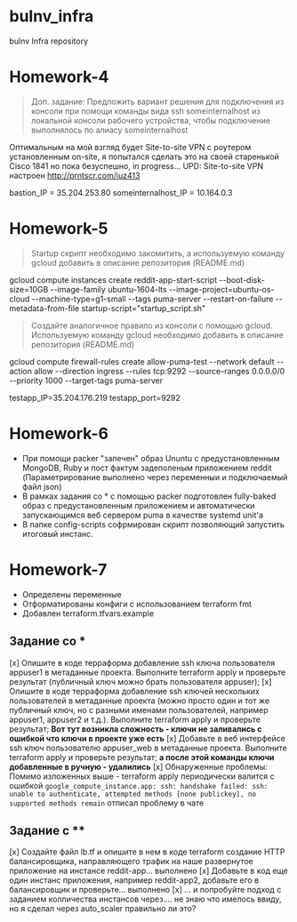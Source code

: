 # bulnv_infra
bulnv Infra repository

# Homework-4
> Доп. задание: Предложить вариант решения для подключения из консоли при помощи команды вида ssh someinternalhost из локальной консоли рабочего устройства, чтобы подключение выполнялось по алиасу someinternalhost

Оптимальным на мой взгляд будет Site-to-site VPN c роутером установленным on-site, я попытался сделать это на своей старенькой Cisco 1841 но пока безуспешно, in progress...
UPD: Site-to-site VPN настроен http://prntscr.com/iuz413

bastion_IP = 35.204.253.80
someinternalhost_IP = 10.164.0.3

# Homework-5

>Startup скрипт необходимо закомитить, а используемую команду gcloud добавить в описание репозитория (README.md)

gcloud compute instances create reddit-app-start-script  --boot-disk-size=10GB   --image-family ubuntu-1604-lts   --image-project=ubuntu-os-cloud   --machine-type=g1-small   --tags puma-server  --restart-on-failure --metadata-from-file startup-script="startup_script.sh"

>Создайте аналогичное правило из консоли с помощью gcloud. Используемую команду gcloud необходимо добавить в описание репозитория (README.md)

gcloud compute firewall-rules create allow-puma-test --network default --action allow --direction ingress --rules tcp:9292 --source-ranges 0.0.0.0/0 --priority 1000 --target-tags puma-server

testapp_IP=35.204.176.219
testapp_port=9292

# Homework-6
 - При помощи packer "запечен" образ Ununtu с предустановленным MongoDB, Ruby и пост фактум задеполеным приложением reddit (Параметрирование выполнено через переменныи и подключаемый файл json)
 - В рамках задания со * с помощью packer подготовлен fully-baked образ с предустановленным приложением и автоматически запускающимся веб сервером puma в качестве systemd unit'a
 - В папке config-scripts софрмирован скрипт позволяющий запустить итоговый инстанс.

 # Homework-7
 - Определены переменные
 - Отформатированы конфиги с использованием terraform fmt
 - Добавлен terraform.tfvars.example

 ## Задание со *
 [x] Опишите в коде терраформа добавление ssh ключа пользователя appuser1 в метаданные проекта.
Выполните terraform apply и проверьте результат (публичный ключ можно брать пользователя
appuser);
 [x] Опишите в коде терраформа добавление ssh ключей нескольких пользователей в метаданные
проекта (можно просто один и тот же публичный ключ, но с разными именами пользователей,
например appuser1, appuser2 и т.д.). Выполните terraform apply и проверьте результат;
**Вот тут возникла сложность - ключи не заливались с ошибкой что ключи в проекте уже есть**
 [x] Добавьте в веб интерфейсе ssh ключ пользователю appuser_web в метаданные проекта. Выполните
terraform apply и проверьте результат;
**а после этой команды ключи добавленные в ручную - удалились**
 [x] Обнаруженные проблемы: Помимо изложенных выше - terraform apply периодически валится с ошибкой `google_compute_instance.app: ssh: handshake failed: ssh: unable to authenticate, attempted methods [none publickey], no supported methods remain` отписал проблему в чате

 ## Задание с **
 [x] Создайте файл lb.tf и опишите в нем в коде terraform создание HTTP балансировщика, направляющего
трафик на наше развернутое приложение на инстансе reddit-app...  выполнено
 [x] Добавьте в код еще один инстанс приложения, например reddit-app2, добавьте его в балансировщик и
проверьте... выполнено
 [x] ... и попробуйте подход с заданием колличества инстансов через....
 не знаю что имелось ввиду, но я сделал через auto_scaler правильно ли это?

 
